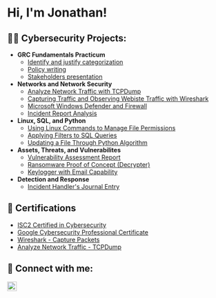 <h1>Hi, I'm Jonathan!

<h2>👨‍💻 Cybersecurity Projects:</h2>

- <b>GRC Fundamentals Practicum</b>
  - [Identify and justify categorization](https://docs.google.com/document/d/1Ex_TzduED8uX6ERAMznqHnoRgdUMZQbfg8GoImMwJ3g/edit?usp=drive_link)
  - [Policy writing](https://drive.google.com/drive/folders/1j8l2vNI3szjJ7xk03OWT5P32TjP_JrZO?usp=drive_link)
  - [Stakeholders presentation]()
- <b>Networks and Network Security</b>
  - [Analyze Network Traffic with TCPDump]()
  - [Capturing Traffic and Observing Webiste Traffic with Wireshark]()
  - [Microsoft Windows Defender and Firewall]()
  - [Incident Report Analysis]()
- <b>Linux, SQL, and Python</b>
  - [Using Linux Commands to Manage File Permissions](https://docs.google.com/document/d/10r19rgFVQr-iHyWUES035cRTy11IdWCtyBLAoKB_tdk/edit?usp=drive_link)
  - [Applying Filters to SQL Queries](https://docs.google.com/document/d/18OVeLH0YxWQpl-SwHY6JRVI9rp2xeHVtYf13MOEbBUY/edit?usp=drive_link)
  - [Updating a File Through Python Algorithm]()
- <b>Assets, Threats, and Vulnerabilites</b>
  - [Vulnerability Assessment Report]()
  - [Ransomware Proof of Concept (Decrypter)]()
  - [Keylogger with Email Capability]()
- <b>Detection and Response</b>
  - [Incident Handler's Journal Entry]()

<h2>📄 Certifications</h2>

- [ISC2 Certified in Cybersecurity](https://www.credly.com/badges/043a9ae6-6990-47e3-b67b-1fe0709a2e4f)
- [Google Cybersecurity Professional Certificate](https://www.coursera.org/account/accomplishments/professional-cert/TXD395XY6WSY)
- [Wireshark - Capture Packets](https://coursera.org/share/efeec9148d89a27036e62d424abbf751)
- [Analyze Network Traffic - TCPDump](https://coursera.org/share/3c97bf6de49acd2585af23b52a2699e8)


<h2> 🤳 Connect with me:</h2>

[<img align="left" alt="JoshMadakor | LinkedIn" width="22px" src="https://cdn.jsdelivr.net/npm/simple-icons@v3/icons/linkedin.svg" />][linkedin]

[linkedin]: https://linkedin.com/in/jonmrodriguez
